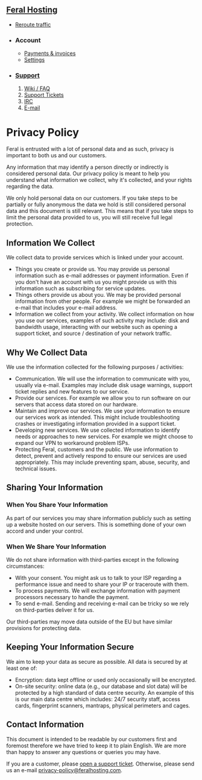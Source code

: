 [Feral Hosting](https://www.feralhosting.com/)
----------------------------------------------

* [Reroute traffic](https://network.feral.io/reroute)
* ### Account
    
    * [Payments & invoices](https://www.feralhosting.com/account/accounting)
    * [Settings](https://www.feralhosting.com/account/settings)
* ### [Support](https://www.feralhosting.com/about)
    
    1. [Wiki / FAQ](https://www.feralhosting.com/wiki)
    2. [Support Tickets](https://www.feralhosting.com/tickets)
    3. [IRC](https://www.feralhosting.com/irc)
    4. [E-mail](mailto:contact@feralhosting.com)

Privacy Policy
==============

Feral is entrusted with a lot of personal data and as such, privacy is important to both us and our customers.

Any information that may identify a person directly or indirectly is considered personal data. Our privacy policy is meant to help you understand what information we collect, why it's collected, and your rights regarding the data.

We only hold personal data on our customers. If you take steps to be partially or fully anonymous the data we hold is still considered personal data and this document is still relevant. This means that if you take steps to limit the personal data provided to us, you will still receive full legal protection.

Information We Collect
----------------------

We collect data to provide services which is linked under your account.

* Things you create or provide us. You may provide us personal information such as e-mail addresses or payment information. Even if you don't have an account with us you might provide us with this information such as subscribing for service updates.
* Things others provide us about you. We may be provided personal information from other people. For example we might be forwarded an e-mail that includes your e-mail address.
* Information we collect from your activity. We collect information on how you use our services, examples of such activity may include: disk and bandwidth usage, interacting with our website such as opening a support ticket, and source / destination of your network traffic.

Why We Collect Data
-------------------

We use the information collected for the following purposes / activities:

* Communication. We will use the information to communicate with you, usually via e-mail. Examples may include disk usage warnings, support ticket replies and new features to our service.
* Provide our services. For example we allow you to run software on our servers that access data stored on our hardware.
* Maintain and improve our services. We use your information to ensure our services work as intended. This might include troubleshooting crashes or investigating information provided in a support ticket.
* Developing new services. We use collected information to identify needs or approaches to new services. For example we might choose to expand our VPN to workaround problem ISPs.
* Protecting Feral, customers and the public. We use information to detect, prevent and actively respond to ensure our services are used appropriately. This may include preventing spam, abuse, security, and technical issues.

Sharing Your Information
------------------------

### When You Share Your Information

As part of our services you may share information publicly such as setting up a website hosted on our servers. This is something done of your own accord and under your control.

### When We Share Your Information

We do not share information with third-parties except in the following circumstances:

* With your consent. You might ask us to talk to your ISP regarding a performance issue and need to share your IP or traceroute with them.
* To process payments. We will exchange information with payment processors necessary to handle the payment.
* To send e-mail. Sending and receiving e-mail can be tricky so we rely on third-parties deliver it for us.

Our third-parties may move data outside of the EU but have similar provisions for protecting data.

Keeping Your Information Secure
-------------------------------

We aim to keep your data as secure as possible. All data is secured by at least one of:

* Encryption: data kept offline or used only occasionally will be encrypted.
* On-site security: online data (e.g., our database and slot data) will be protected by a high standard of data centre security. An example of this is our main data centre which includes: 24/7 security staff, access cards, fingerprint scanners, mantraps, physical perimeters and cages.

Contact Information
-------------------

This document is intended to be readable by our customers first and foremost therefore we have tried to keep it to plain English. We are more than happy to answer any questions or queries you may have.

If you are a customer, please [open a support ticket](https://www.feralhosting.com/tickets/new). Otherwise, please send us an e-mail [privacy-policy@feralhosting.com](mailto:privacy-policy@feralhosting.com).